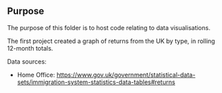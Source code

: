 ## Purpose
The purpose of this folder is to host code relating to data visualisations.

The first project created a graph of returns from the UK by type, in rolling 12-month totals.

Data sources:
- Home Office: https://www.gov.uk/government/statistical-data-sets/immigration-system-statistics-data-tables#returns
